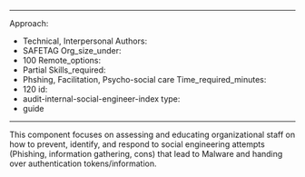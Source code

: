 
---
Approach:
- Technical, Interpersonal
Authors:
- SAFETAG
Org_size_under:
- 100
Remote_options:
- Partial
Skills_required:
- Phshing, Facilitation, Psycho-social care
Time_required_minutes:
- 120
id:
- audit-internal-social-engineer-index
type:
- guide

---


This component focuses on assessing and educating organizational staff on how to prevent, identify, and respond to social engineering attempts (Phishing, information gathering, cons) that lead to Malware and handing over authentication tokens/information.
